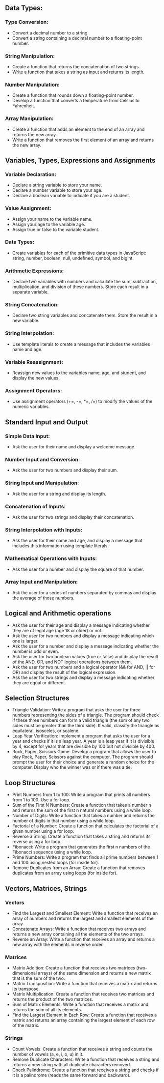 
## Data Types:
### Type Conversion:
- Convert a decimal number to a string.
- Convert a string containing a decimal number to a floating-point number.
### String Manipulation:
- Create a function that returns the concatenation of two strings.
- Write a function that takes a string as input and returns its length.
### Number Manipulation:
- Create a function that rounds down a floating-point number.
- Develop a function that converts a temperature from Celsius to Fahrenheit.
### Array Manipulation:
- Create a function that adds an element to the end of an array and returns the new array.
- Write a function that removes the first element of an array and returns the new array.

## Variables, Types, Expressions and Assignments
### Variable Declaration:
- Declare a string variable to store your name.
- Declare a number variable to store your age.
- Declare a boolean variable to indicate if you are a student.
### Value Assignment:
- Assign your name to the variable name.
- Assign your age to the variable age.
- Assign true or false to the variable student.
### Data Types:
- Create variables for each of the primitive data types in JavaScript: string, number, boolean, null, undefined, symbol, and bigint.
### Arithmetic Expressions:
- Declare two variables with numbers and calculate the sum, subtraction, multiplication, and division of these numbers. Store each result in a separate variable.
### String Concatenation:
- Declare two string variables and concatenate them. Store the result in a new variable.
### String Interpolation:
- Use template literals to create a message that includes the variables name and age.
### Variable Reassignment:
- Reassign new values to the variables name, age, and student, and display the new values.
### Assignment Operators:
- Use assignment operators (+=, -=, *=, /=) to modify the values of the numeric variables.

## Standard Input and Output
### Simple Data Input:
- Ask the user for their name and display a welcome message.
### Number Input and Conversion:
- Ask the user for two numbers and display their sum.
### String Input and Manipulation:
- Ask the user for a string and display its length.
### Concatenation of Inputs:
- Ask the user for two strings and display their concatenation.
### String Interpolation with Inputs:
- Ask the user for their name and age, and display a message that includes this information using template literals.
### Mathematical Operations with Inputs:
- Ask the user for a number and display the square of that number.
### Array Input and Manipulation:
- Ask the user for a series of numbers separated by commas and display the average of those numbers.

## Logical and Arithmetic operations
- Ask the user for their age and display a message indicating whether they are of legal age (age 18 or older) or not.
- Ask the user for two numbers and display a message indicating which one is larger.
- Ask the user for a number and display a message indicating whether the number is odd or even.
- Ask the user for two boolean values (true or false) and display the result of the AND, OR, and NOT logical operations between them.
- Ask the user for two numbers and a logical operator (&& for AND, || for OR) and display the result of the logical expression.
- Ask the user for two strings and display a message indicating whether they are equal or different.

## Selection Structures
- Triangle Validation: Write a program that asks the user for three numbers representing the sides of a triangle. 
The program should check if these three numbers can form a valid triangle (the sum of any two sides must be greater than
the third side). If valid, classify the triangle as equilateral, isosceles, or scalene.
- Leap Year Verification: Implement a program that asks the user for a year and checks if it is a leap year. A year is a
leap year if it is divisible by 4, except for years that are divisible by 100 but not divisible by 400.
- Rock, Paper, Scissors Game: Develop a program that allows the user to play Rock, Paper, Scissors against the computer.
The program should prompt the user for their choice and generate a random choice for the computer. Display who the 
winner was or if there was a tie.

## Loop Structures
- Print Numbers from 1 to 100: Write a program that prints all numbers from 1 to 100. Use a for loop.
- Sum of the First N Numbers: Create a function that takes a number n and returns the sum of the first n natural numbers
using a while loop.
- Number of Digits: Write a function that takes a number and returns the number of digits in that number using a while 
loop.
- Factorial of a Number: Create a function that calculates the factorial of a given number using a for loop.
- Reverse a String: Create a function that takes a string and returns its reverse using a for loop.
- Fibonacci: Write a program that generates the first n numbers of the Fibonacci sequence using a while loop.
- Prime Numbers: Write a program that finds all prime numbers between 1 and 100 using nested loops (for inside for).
- Remove Duplicates from an Array: Create a function that removes duplicates from an array using loops (for inside for).

## Vectors, Matrices, Strings
### Vectors
- Find the Largest and Smallest Element: Write a function that receives an array of numbers and returns the largest and 
smallest elements of the array.
- Concatenate Arrays: Write a function that receives two arrays and returns a new array containing all the elements of 
the two arrays.
- Reverse an Array: Write a function that receives an array and returns a new array with the elements in reverse order.
### Matrices
- Matrix Addition: Create a function that receives two matrices (two-dimensional arrays) of the same dimension and 
returns a new matrix that is the sum of the two.
- Matrix Transposition: Write a function that receives a matrix and returns its transpose.
- Matrix Multiplication: Create a function that receives two matrices and returns the product of the two matrices.
- Sum of Matrix Elements: Write a function that receives a matrix and returns the sum of all its elements.
- Find the Largest Element in Each Row: Create a function that receives a matrix and returns an array containing the 
largest element of each row of the matrix.
### Strings
- Count Vowels: Create a function that receives a string and counts the number of vowels (a, e, i, o, u) in it.
- Remove Duplicate Characters: Write a function that receives a string and returns a new string with all duplicate 
characters removed.
- Check Palindrome: Create a function that receives a string and checks if it is a palindrome (reads the same forward 
and backward).